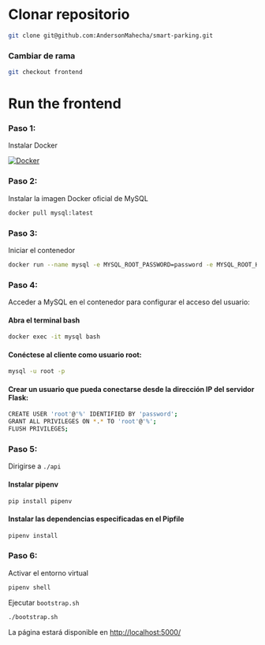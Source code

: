 # Clonar repositorio
```bash
git clone git@github.com:AndersonMahecha/smart-parking.git
```

### Cambiar de rama
```bash
git checkout frontend
```

# Run the frontend
### Paso 1:
Instalar Docker

[![Docker](https://th.bing.com/th/id/OIP.qKfzYXrW9WC6co7L1gLtgAHaED?rs=1&pid=ImgDetMain)](https://desktop.docker.com/win/main/amd64/Docker%20Desktop%20Installer.exe?_gl=1*1q5mxj1*_ga*MTI1NTIxMjk0LjE3MzEwODc1MTY.*_ga_XJWPQMJYHQ*MTczMTU1NDI2Mi4zLjEuMTczMTU1NDI3Ni40Ni4wLjA.)

### Paso 2:
Instalar la imagen Docker oficial de MySQL
```bash
docker pull mysql:latest
```

### Paso 3:
Iniciar el contenedor
```bash 
docker run --name mysql -e MYSQL_ROOT_PASSWORD=password -e MYSQL_ROOT_HOST=root -e MYSQL_DATABASE=smart-parking -p 3306:3306 --rm mysql:5.7
```

### Paso 4:
Acceder a MySQL en el contenedor para configurar el acceso del usuario:

#### Abra el terminal bash
```bash
docker exec -it mysql bash
```

#### Conéctese al cliente como usuario root:
```bash
mysql -u root -p
```

#### Crear un usuario que pueda conectarse desde la dirección IP del servidor Flask:
```bash
CREATE USER 'root'@'%' IDENTIFIED BY 'password';
GRANT ALL PRIVILEGES ON *.* TO 'root'@'%';
FLUSH PRIVILEGES;
```

### Paso 5:
Dirigirse a `./api`

#### Instalar pipenv
```bash
pip install pipenv
```

#### Instalar las dependencias especificadas en el Pipfile
```bash
pipenv install
```

### Paso 6:
Activar el entorno virtual
```bash
pipenv shell
```

Ejecutar `bootstrap.sh`
```bash
./bootstrap.sh
```

La página estará disponible en
[http://localhost:5000/](http://localhost:5000/)
